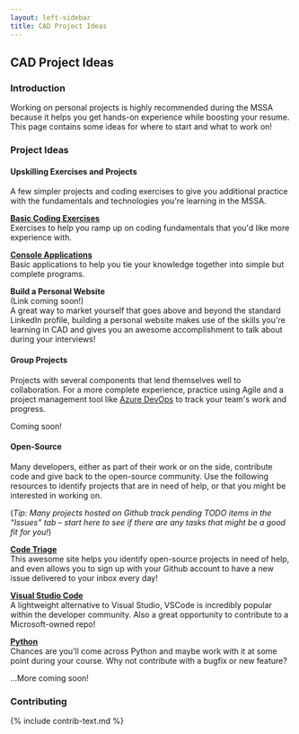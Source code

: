 ```yaml
---
layout: left-sidebar
title: CAD Project Ideas
---
```


## CAD Project Ideas

### Introduction

Working on personal projects is highly recommended during the MSSA because it helps you get hands-on experience while boosting your resume.  This page contains some ideas for where to start and what to work on!

### Project Ideas

#### Upskilling Exercises and Projects

A few simpler projects and coding exercises to give you additional practice with the fundamentals and technologies you're learning in the MSSA.

[**Basic Coding Exercises**](/technical-skills/cad/project-ideas/basic-coding-exercises.html)  
Exercises to help you ramp up on coding fundamentals that you'd like more experience with.

[**Console Applications**](/technical-skills/cad/project-ideas/console-applications.html)  
Basic applications to help you tie your knowledge together into simple but complete programs.

**Build a Personal Website**  
(Link coming soon!)  
A great way to market yourself that goes above and beyond the standard LinkedIn profile, building a personal website makes use of the skills you're learning in CAD and gives you an awesome accomplishment to talk about during your interviews!

#### Group Projects

Projects with several components that lend themselves well to collaboration.  For a more complete experience, practice using Agile and a project management tool like [Azure DevOps](https://dev.azure.com) to track your team's work and progress.

Coming soon!

#### Open-Source

Many developers, either as part of their work or on the side, contribute code and give back to the open-source community.  Use the following resources to identify projects that are in need of help, or that you might be interested in working on.

(_Tip: Many projects hosted on Github track pending TODO items in the “Issues” tab – start here to see if there are any tasks that might be a good fit for you!_)

[**Code Triage**](https://www.codetriage.com/)  
This awesome site helps you identify open-source projects in need of help, and even allows you to sign up with your Github account to have a new issue delivered to your inbox every day!

[**Visual Studio Code**](https://github.com/microsoft/vscode)  
A lightweight alternative to Visual Studio, VSCode is incredibly popular within the developer community.  Also a great opportunity to contribute to a Microsoft-owned repo!

[**Python**](https://github.com/python)  
Chances are you’ll come across Python and maybe work with it at some point during your course.  Why not contribute with a bugfix or new feature?

...More coming soon!

### Contributing

{% include contrib-text.md %}
